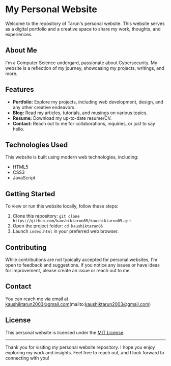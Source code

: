 # My Personal Website



Welcome to the repository of Tarun's personal website. This website serves as a digital portfolio and a creative space to share my work, thoughts, and experiences.

## About Me

I'm a Computer Science undergard, passionate about Cybersecurity. My website is a reflection of my journey, showcasing my projects, writings, and more.

## Features

- **Portfolio:** Explore my projects, including web development, design, and any other creative endeavors.
- **Blog:** Read my articles, tutorials, and musings on various topics.
- **Resume:** Download my up-to-date resume/CV.
- **Contact:** Reach out to me for collaborations, inquiries, or just to say hello.

## Technologies Used

This website is built using modern web technologies, including:

- HTML5
- CSS3
- JavaScript

## Getting Started

To view or run this website locally, follow these steps:

1. Clone this repository: `git clone https://github.com/kaushiktarun05/kaushiktarun05.git`
2. Open the project folder: `cd kaushiktarun05`
3. Launch `index.html` in your preferred web browser.

## Contributing

While contributions are not typically accepted for personal websites, I'm open to feedback and suggestions. If you notice any issues or have ideas for improvement, please create an issue or reach out to me.

## Contact

You can reach me via email at kaushiktarun2003@gmail.com(mailto:kaushiktarun2003@gmail.com)

## License

This personal website is licensed under the [MIT License](LICENSE).

---

Thank you for visiting my personal website repository. I hope you enjoy exploring my work and insights. Feel free to reach out, and I look forward to connecting with you!
